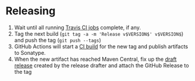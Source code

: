 # Releasing

1. Wait until all running [Travis CI jobs](https://travis-ci.org/akka/akka-paradox/builds) complete, if any.
1. Tag the next build (`git tag -a -m 'Release v$VERSION$' v$VERSION$`) and push the tag (`git push --tags`)
1. GitHub Actions will start a [CI build](https://github.com/akka/akka-paradox/actions) for the new tag and publish artifacts to Sonatype.
1. When the new artifact has reached Maven Central, fix up the [draft release](https://github.com/akka/akka-paradox/releases) created by the release drafter and attach the GitHub Release to the tag
